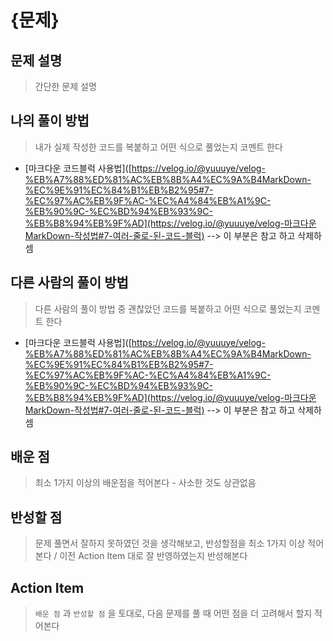 # {문제}

## 문제 설명

> 간단한 문제 설명

## 나의 풀이 방법

> 내가 실제 작성한 코드를 복붙하고 어떤 식으로 풀었는지 코멘트 한다

* [마크다운 코드블럭 사용법]([https://velog.io/@yuuuye/velog-%EB%A7%88%ED%81%AC%EB%8B%A4%EC%9A%B4MarkDown-%EC%9E%91%EC%84%B1%EB%B2%95#7-%EC%97%AC%EB%9F%AC-%EC%A4%84%EB%A1%9C-%EB%90%9C-%EC%BD%94%EB%93%9C-%EB%B8%94%EB%9F%AD](https://velog.io/@yuuuye/velog-마크다운MarkDown-작성법#7-여러-줄로-된-코드-블럭) --> 이 부분은 참고 하고 삭제하셈

## 다른 사람의 풀이 방법

> 다른 사람의 풀이 방법 중 괜찮았던 코드를 복붙하고 어떤 식으로 풀었는지 코멘트 한다

* [마크다운 코드블럭 사용법]([https://velog.io/@yuuuye/velog-%EB%A7%88%ED%81%AC%EB%8B%A4%EC%9A%B4MarkDown-%EC%9E%91%EC%84%B1%EB%B2%95#7-%EC%97%AC%EB%9F%AC-%EC%A4%84%EB%A1%9C-%EB%90%9C-%EC%BD%94%EB%93%9C-%EB%B8%94%EB%9F%AD](https://velog.io/@yuuuye/velog-마크다운MarkDown-작성법#7-여러-줄로-된-코드-블럭) --> 이 부분은 참고 하고 삭제하셈

## 배운 점

>  최소 1가지 이상의 배운점을 적어본다 - 사소한 것도 상관없음

## 반성할 점

> 문제 풀면서 잘하지 못하였던 것을 생각해보고, 반성할점을 최소 1가지 이상 적어본다 / 이전 Action Item 대로 잘 반영하였는지 반성해본다

## Action Item

> `배운 점` 과 `반성할 점` 을 토대로, 다음 문제를 풀 때 어떤 점을 더 고려해서 할지 적어본다
